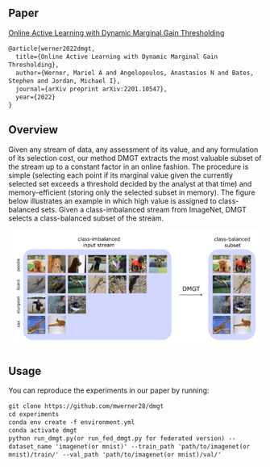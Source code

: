 ## Paper
[Online Active Learning with Dynamic Marginal Gain Thresholding](http://arxiv.org/abs/2201.10547)
```
@article{werner2022dmgt,
  title={Online Active Learning with Dynamic Marginal Gain Thresholding},
  author={Werner, Mariel A and Angelopoulos, Anastasios N and Bates, Stephen and Jordan, Michael I},
  journal={arXiv preprint arXiv:2201.10547},
  year={2022}
}
```
## Overview
Given any stream of data, any assessment of its value, and any formulation of its selection cost, our method DMGT extracts the most valuable subset of the stream up to a constant factor in an online fashion. The procedure is simple (selecting each point if its marginal value given the currently selected set exceeds a threshold decided by the analyst at that time) and memory-efficient (storing only the selected subset in memory). The figure below illustrates an example in which high value is assigned to class-balanced sets. Given a class-imbalanced stream from ImageNet, DMGT selects a class-balanced subset of the stream. 
<p align="center">
  <img src="plots/outputs/figure1.png">
</p>

## Usage
You can reproduce the experiments in our paper by running:
```
git clone https://github.com/mwerner28/dmgt
cd experiments
conda env create -f environment.yml
conda activate dmgt
python run_dmgt.py(or run_fed_dmgt.py for federated version) --dataset_name 'imagenet(or mnist)' --train_path 'path/to/imagenet(or mnist)/train/' --val_path 'path/to/imagenet(or mnist)/val/'
```
